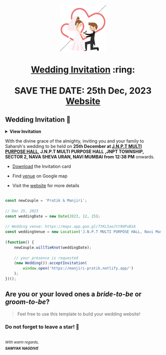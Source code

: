 
<p align="center"><a href="https://manjiri-pratik.netlify.app/"><img src="./assets/wedding.gif" width="150px" height="150px"/></a></p>
<h1 align="center"><a href="https://manjiri-pratik.netlify.app/assets/Manjiri&Pratik.pdf">Wedding Invitation</a> :ring: <br> <br> SAVE THE DATE: 25th Dec, 2023 <br> <a href="https://manjiri-pratik.netlify.app/">Website</a></h1>



## Wedding Invitation :ring:

<details>
  <summary><strong>View Invitation</strong></summary>
  <a href="[https://manjiri-pratik.netlify.app/]"><img src="./assets/mp3/Manjiri&Pratik.pdf" /></a>
</details>

With the divine grace of the almighty, inviting you and your family to Saharsh's wedding to be held on **25th December at [J.N.P.T MULTI PURPOSE HALL](https://maps.app.goo.gl/7tKL5aoJtt9HPoB1A),  J.N.P.T MULTI PURPOSE HALL ,JNPT TOWNSHIP, SECTOR 2, NAVA SHEVA URAN, NAVI MUMBAI from 12:38 PM** onwards.

- [Download](https://manjiri-pratik.netlify.app/assets/Manjiri&Pratik.pdf) the Invitation card

- Find [venue](https://maps.app.goo.gl/7tKL5aoJtt9HPoB1A) on Google map

- Visit the [website](https://manjiri-pratik.netlify.app/) for more details


```js

const newCouple = 'Pratik & Manjiri';

// Dec 25, 2023
const weddingDate = new Date(2023, 12, 25);

// Wedding venue: https://maps.app.goo.gl/7tKL5aoJtt9HPoB1A
const weddingVenue = new Location('J.N.P.T MULTI PURPOSE HALL, Navi Mumbai');

(function() {
    newCouple.willTieKnot(weddingDate);

    // your presence is requested
    (new Wedding()).acceptInvitation(
        window.open('https://manjiri-pratik.netlify.app/')
    );
})();


```
## Are you or your loved ones a *bride-to-be* or *groom-to-be*? 
> Feel free to use this template to build your wedding website!

### Do not forget to leave a star! :hugs:

<br><sup><i>With warm regards,<br>
**SAMYAK NAGDIVE**<i></sup><br>
